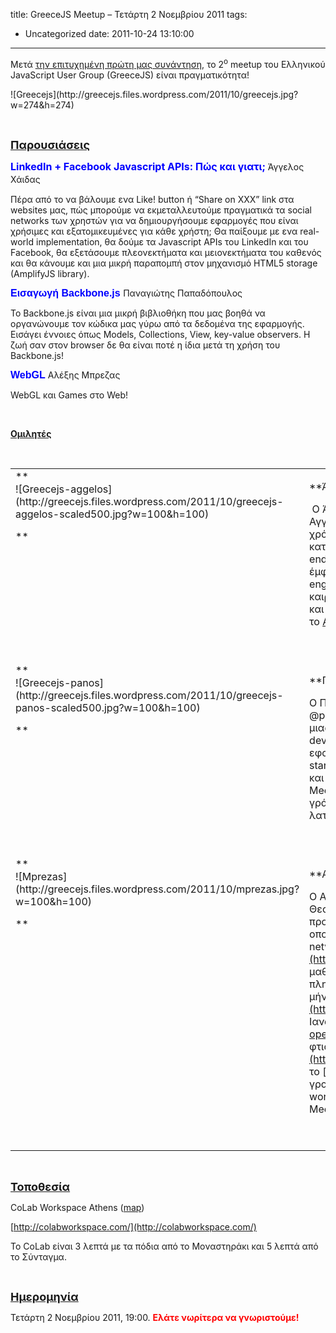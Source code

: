 title: GreeceJS Meetup – Τετάρτη 2 Νοεμβρίου 2011
tags:
  - Uncategorized
date: 2011-10-24 13:10:00
---

&Mu;&epsilon;&tau;ά [&tau;&eta;&nu; &epsilon;&pi;&iota;&tau;&upsilon;&chi;&eta;&mu;έ&nu;&eta; &pi;&rho;ώ&tau;&eta; &mu;&alpha;&sigmaf; &sigma;&upsilon;&nu;ά&nu;&tau;&eta;&sigma;&eta;](http://greecejs.org/greecejs-meetup),&nbsp;&tau;&omicron; 2<sup>&omicron;</sup>&nbsp;meetup &tau;&omicron;&upsilon; &Epsilon;&lambda;&lambda;&eta;&nu;&iota;&kappa;&omicron;ύ JavaScript User Group (GreeceJS) &epsilon;ί&nu;&alpha;&iota; &pi;&rho;&alpha;&gamma;&mu;&alpha;&tau;&iota;&kappa;ό&tau;&eta;&tau;&alpha;!

<div class='p_embed p_image_embed'>
![Greecejs](http://greecejs.files.wordpress.com/2011/10/greecejs.jpg?w=274&#038;h=274)
</div>

&nbsp;

<span style="font-size:large;">**<span style="text-decoration:underline;">&Pi;&alpha;&rho;&omicron;&upsilon;&sigma;&iota;ά&sigma;&epsilon;&iota;&sigmaf;</span>**</span>

<span style="font-size:medium;">**<span style="color:#0000ff;">LinkedIn + Facebook Javascript APIs: &Pi;ώ&sigmaf; &kappa;&alpha;&iota; &gamma;&iota;&alpha;&tau;&iota;;
</span>**</span>Ά&gamma;&gamma;&epsilon;&lambda;&omicron;&sigmaf; &Chi;ά&iota;&delta;&alpha;&sigmaf;<span style="font-size:medium;">**<span style="color:#0000ff;">&nbsp;</span>**</span>

&Pi;έ&rho;&alpha; &alpha;&pi;ό &tau;&omicron; &nu;&alpha; &beta;ά&lambda;&omicron;&upsilon;&mu;&epsilon; &epsilon;&nu;&alpha; Like! button ή &#8220;Share on XXX&#8221; link &sigma;&tau;&alpha; websites &mu;&alpha;&sigmaf;, &pi;ώ&sigmaf; &mu;&pi;&omicron;&rho;&omicron;ύ&mu;&epsilon; &nu;&alpha; &epsilon;&kappa;&mu;&epsilon;&tau;&alpha;&lambda;&lambda;&epsilon;&upsilon;&tau;&omicron;ύ&mu;&epsilon; &pi;&rho;&alpha;&gamma;&mu;&alpha;&tau;&iota;&kappa;ά &tau;&alpha; social networks &tau;&omega;&nu; &chi;&rho;&eta;&sigma;&tau;ώ&nu; &gamma;&iota;&alpha; &nu;&alpha; &delta;&eta;&mu;&iota;&omicron;&upsilon;&rho;&gamma;ή&sigma;&omicron;&upsilon;&mu;&epsilon; &epsilon;&phi;&alpha;&rho;&mu;&omicron;&gamma;έ&sigmaf; &pi;&omicron;&upsilon; &epsilon;ί&nu;&alpha;&iota; &chi;&rho;ή&sigma;&iota;&mu;&epsilon;&sigmaf; &kappa;&alpha;&iota;&nbsp;&epsilon;&xi;&alpha;&tau;&omicron;&mu;&iota;&kappa;&epsilon;&upsilon;&mu;έ&nu;&epsilon;&sigmaf;&nbsp;&gamma;&iota;&alpha; &kappa;ά&theta;&epsilon; &chi;&rho;ή&sigma;&tau;&eta;; &Theta;&alpha; &pi;&alpha;ί&xi;&omicron;&upsilon;&mu;&epsilon; &mu;&epsilon; &epsilon;&nu;&alpha; real-world implementation, &theta;&alpha; &delta;&omicron;ύ&mu;&epsilon; &tau;&alpha; Javascript APIs &tau;&omicron;&upsilon; LinkedIn &kappa;&alpha;&iota; &tau;&omicron;&upsilon; Facebook, &theta;&alpha; &epsilon;&xi;&epsilon;&tau;ά&sigma;&omicron;&upsilon;&mu;&epsilon; &pi;&lambda;&epsilon;&omicron;&nu;&epsilon;&kappa;&tau;ή&mu;&alpha;&tau;&alpha; &kappa;&alpha;&iota; &mu;&epsilon;&iota;&omicron;&nu;&epsilon;&kappa;&tau;ή&mu;&alpha;&tau;&alpha; &tau;&omicron;&upsilon; &kappa;&alpha;&theta;&epsilon;&nu;ό&sigmaf; &kappa;&alpha;&iota; &theta;&alpha; &kappa;ά&nu;&omicron;&upsilon;&mu;&epsilon; &kappa;&alpha;&iota; &mu;&iota;&alpha; &mu;&iota;&kappa;&rho;ή &pi;&alpha;&rho;&alpha;&pi;&omicron;&mu;&pi;ή &sigma;&tau;&omicron;&nu; &mu;&eta;&chi;&alpha;&nu;&iota;&sigma;&mu;ό HTML5 storage (AmplifyJS library).

**<span style="font-family:arial, sans-serif;font-size:medium;color:#0000ff;">&Epsilon;&iota;&sigma;&alpha;&gamma;&omega;&gamma;ή Backbone.js
</span>**&Pi;&alpha;&nu;&alpha;&gamma;&iota;ώ&tau;&eta;&sigmaf; &Pi;&alpha;&pi;&alpha;&delta;ό&pi;&omicron;&upsilon;&lambda;&omicron;&sigmaf;

&Tau;&omicron; Backbone.js &epsilon;ί&nu;&alpha;&iota; &mu;&iota;&alpha; &mu;&iota;&kappa;&rho;ή &beta;&iota;&beta;&lambda;&iota;&omicron;&theta;ή&kappa;&eta; &pi;&omicron;&upsilon; &mu;&alpha;&sigmaf; &beta;&omicron;&eta;&theta;ά &nu;&alpha; &omicron;&rho;&gamma;&alpha;&nu;ώ&nu;&omicron;&upsilon;&mu;&epsilon; &tau;&omicron;&nu; &kappa;ώ&delta;&iota;&kappa;&alpha; &mu;&alpha;&sigmaf; &gamma;ύ&rho;&omega; &alpha;&pi;ό &tau;&alpha; &delta;&epsilon;&delta;&omicron;&mu;έ&nu;&alpha; &tau;&eta;&sigmaf; &epsilon;&phi;&alpha;&rho;&mu;&omicron;&gamma;ή&sigmaf;. &Epsilon;&iota;&sigma;ά&gamma;&epsilon;&iota; έ&nu;&nu;&omicron;&iota;&epsilon;&sigmaf; ό&pi;&omega;&sigmaf; Models, Collections, View, key-value observers. &Eta; &zeta;&omega;ή &sigma;&alpha;&nu; &sigma;&tau;&omicron;&nu; browser &delta;&epsilon; &theta;&alpha; &epsilon;ί&nu;&alpha;&iota; &pi;&omicron;&tau;έ &eta; ί&delta;&iota;&alpha; &mu;&epsilon;&tau;ά &tau;&eta; &chi;&rho;ή&sigma;&eta; &tau;&omicron;&upsilon; Backbone.js!

**<span style="font-family:arial, sans-serif;font-size:medium;color:#0000ff;">WebGL
 </span>**&Alpha;&lambda;έ&xi;&eta;&sigmaf; &Mu;&pi;&rho;&epsilon;&zeta;&alpha;&sigmaf;

WebGL &kappa;&alpha;&iota; Games &sigma;&tau;&omicron; Web!

&nbsp;

**<span style="text-decoration:underline;">&Omicron;&mu;&iota;&lambda;&eta;&tau;έ&sigmaf;</span>**

&nbsp;

<table border="0" style="border:none;border-color:white;" width="100%">
<tr>
<td valign="top" width="120">**
<div class='p_embed p_image_embed'>
![Greecejs-aggelos](http://greecejs.files.wordpress.com/2011/10/greecejs-aggelos-scaled500.jpg?w=100&#038;h=100)
</div>

**</td>
<td valign="top">
<p>**Ά&gamma;&gamma;&epsilon;&lambda;&omicron;&sigmaf; &Chi;ά&iota;&delta;&alpha;&sigmaf;**

**&nbsp;**&Omicron; Ά&gamma;&gamma;&epsilon;&lambda;&omicron;&sigmaf; &xi;&epsilon;&kappa;ί&nu;&eta;&sigma;&epsilon; &tau;&eta;&nu; &kappa;&alpha;&rho;&iota;έ&rho;&alpha; &tau;&omicron;&upsilon; &sigma;&tau;&eta;&nu; &Alpha;&gamma;&gamma;&lambda;ί&alpha; &omega;&sigmaf; web designer &pi;&rho;&iota;&nu; &alpha;&pi;&omicron; 9 &chi;&rho;ό&nu;&iota;&alpha;,&nbsp;&epsilon;&xi;&epsilon;&lambda;ί&chi;&theta;&eta;&kappa;&epsilon; &sigma;&epsilon; PHP developer &alpha;&lambda;&lambda;&alpha; &kappa;&alpha;&tau;έ&lambda;&eta;&xi;&epsilon; &nu;&alpha; &epsilon;&iota;&delta;&iota;&kappa;&epsilon;ύ&epsilon;&tau;&alpha;&iota; &sigma;&epsilon;&nbsp;front end&nbsp;&tau;&epsilon;&chi;&nu;&omicron;&lambda;&omicron;&gamma;ί&epsilon;&sigmaf; (HTML, CSS, Javascript) &mu;&epsilon; έ&mu;&phi;&alpha;&sigma;&eta; &sigma;&tau;&omicron; user experience &kappa;&alpha;&iota; &tau;&omicron; search engine optimisation. &Sigma;&tau;&eta;&nu; &Epsilon;&lambda;&lambda;ά&delta;&alpha; έ&chi;&epsilon;&iota; &kappa;&alpha;&tau;&alpha; &kappa;&alpha;&iota;&rho;&omicron;ύ&sigmaf; &delta;&omicron;&upsilon;&lambda;έ&psi;&epsilon;&iota; &sigma;&epsilon; &delta;&iota;ά&phi;&omicron;&rho;&alpha; &mu;&epsilon;&gamma;ά&lambda;&alpha; sites &kappa;&alpha;&iota; &alpha;&upsilon;&tau;ή &tau;&eta;&nu; &pi;&epsilon;&rho;ί&omicron;&delta;&omicron; &epsilon;&rho;&gamma;ά&zeta;&epsilon;&tau;&alpha;&iota; &gamma;&iota;&alpha; &tau;&omicron;&nbsp;[Adzuna.co.uk](http://adzuna.co.uk/), έ&nu;&alpha; &Alpha;&gamma;&gamma;&lambda;&iota;&kappa;ό startup.

&nbsp;

</td>
</tr>
<tr>
<td valign="top">**
<div class='p_embed p_image_embed'>
![Greecejs-panos](http://greecejs.files.wordpress.com/2011/10/greecejs-panos-scaled500.jpg?w=100&#038;h=100)
</div>

**</td>
<td valign="top">
<p>**&Pi;&alpha;&nu;&alpha;&gamma;&iota;ώ&tau;&eta;&sigmaf; &Pi;&alpha;&pi;&alpha;&delta;ό&pi;&omicron;&upsilon;&lambda;&omicron;&sigmaf;**

O &Pi;&alpha;&nu;&alpha;&gamma;&iota;ώ&tau;&eta;&sigmaf; &Pi;&alpha;&pi;&alpha;&delta;ό&pi;&omicron;&upsilon;&lambda;&omicron;&sigmaf; &kappa;&alpha;&tau;ά &kappa;ό&sigma;&mu;&omicron; @panosjee &epsilon;ί&nu;&alpha;&iota; &sigma;&upsilon;&nu;&iota;&delta;&rho;&upsilon;&tau;ή&sigmaf; &tau;&omicron;&upsilon; BugSense, &mu;&iota;&alpha;&sigmaf; &upsilon;&pi;&eta;&rho;&epsilon;&sigma;ί&alpha;&sigmaf; &pi;&omicron;&upsilon; &beta;&omicron;&eta;&theta;ά &tau;&omicron;&upsilon;&sigmaf; mobile developers &nu;&alpha; &kappa;ά&nu;&omicron;&upsilon;&nu; &kappa;&alpha;&lambda;ύ&tau;&epsilon;&rho;&epsilon;&sigmaf; &tau;&iota;&sigmaf; &epsilon;&phi;&alpha;&rho;&mu;&omicron;&gamma;έ&sigmaf; &tau;&omicron;&upsilon;. &Epsilon;&chi;&epsilon;&iota; &epsilon;&rho;&gamma;&alpha;&sigma;&tau;&epsilon;ί &sigma;&epsilon; &pi;&omicron;&lambda;&lambda;ά startups, &upsilon;&pi;ή&rho;&xi;&epsilon; freelancer &kappa;&alpha;&iota; &epsilon;&rho;&epsilon;&upsilon;&nu;&eta;&tau;ή&sigmaf;. &Alpha;&nu; &kappa;&alpha;&iota; &alpha;&gamma;&alpha;&pi;ά &tau;&eta;&nu; Python &epsilon;&nu;ώ &xi;&epsilon;&kappa;ί&nu;&eta;&sigma;&epsilon; &tau;&alpha; Ruby Meetups &kappa;&alpha;&iota; &tau;&omicron; GTUG &pi;&omicron;ύ &kappa;&alpha;&iota; &pi;&omicron;ύ &pi;&rho;έ&pi;&epsilon;&iota; &nu;&alpha; &gamma;&rho;ά&psi;&epsilon;&iota; &kappa;&alpha;&iota; javascript &pi;&omicron;&upsilon; &kappa;&alpha;&mu;&iota;ά &phi;&omicron;&rho;ά &lambda;&alpha;&tau;&rho;&epsilon;ύ&epsilon;&iota; ά&lambda;&lambda;&epsilon;&sigmaf; &tau;&eta; &mu;&iota;&sigma;&epsilon;ί.

&nbsp;

</td>
</tr>
<tr>
<td valign="top">**
<div class='p_embed p_image_embed'>
![Mprezas](http://greecejs.files.wordpress.com/2011/10/mprezas.jpg?w=100&#038;h=100)
</div>

**</td>
<td valign="top">
<p>**&Alpha;&lambda;έ&xi;&eta;&sigmaf; &Mu;&pi;&rho;&epsilon;&zeta;&alpha;&sigmaf;**

O &Alpha;&lambda;έ&xi;&eta;&sigmaf; &epsilon;ί&nu;&alpha;&iota; 20 &chi;&rho;&omicron;&nu;ώ&nu; &alpha;&pi;ό &tau;&eta; &Theta;&epsilon;&sigma;&sigma;&alpha;&lambda;&omicron;&nu;ί&kappa;&eta;. Έ&chi;&epsilon;&iota; &phi;&tau;&iota;ά&xi;&epsilon;&iota; &mu;&iota;&alpha; &omicron;&mu;ά&delta;&alpha; &pi;&rho;&omicron;&gamma;&rho;&alpha;&mu;&mu;&alpha;&tau;&iota;&sigma;&mu;&omicron;ύ, &tau;&eta;&nu; [kamibu](http://kamibu.com), &alpha;&pi;ό &tau;&omicron; 2006 &eta; &omicron;&pi;&omicron;ί&alpha; &delta;&eta;&mu;&iota;&omicron;ύ&rho;&gamma;&eta;&sigma;&epsilon; &tau;&omicron; social network&nbsp;[http://zino.gr](http://zino.gr/)&nbsp;ό&sigma;&omicron; ή&tau;&alpha;&nu; &alpha;&kappa;ό&mu;&eta; &mu;&alpha;&theta;&eta;&tau;ή&sigmaf;. &Tau;&omicron; 2009 &mu;&pi;ή&kappa;&epsilon; &sigma;&tau;&eta;&nu; &sigma;&chi;&omicron;&lambda;ή &pi;&lambda;&eta;&rho;&omicron;&phi;&omicron;&rho;&iota;&kappa;ή&sigmaf; &tau;&omicron;&upsilon; &Alpha;&Pi;&Theta; &kappa;&alpha;&iota; &delta;&omicron;ύ&lambda;&epsilon;&psi;&epsilon; &gamma;&iota;&alpha; 6 &mu;ή&nu;&epsilon;&sigmaf; &sigma;&tau;&omicron; [http://socialwhale.com](http://socialwhale.com/)&nbsp;startup. &Tau;&omicron;&nu; &Iota;&alpha;&nu;&omicron;&upsilon;ά&rho;&iota;&omicron; &phi;έ&tau;&omicron;&sigmaf; &pi;ή&rho;&epsilon; &epsilon;&pi;έ&nu;&delta;&upsilon;&sigma;&eta; &alpha;&pi;ό &tau;&omicron; [openfund](http://theopenfund.com), έ&gamma;&iota;&nu;&epsilon; &eta; kamibu &epsilon;&pi;&iota;&chi;&epsilon;ί&rho;&eta;&sigma;&eta;, &kappa;&alpha;&iota; &phi;&tau;&iota;ά&chi;&nu;&epsilon;&iota; &tau;&omicron;&nbsp;[http://finalengine.com](http://finalengine.com/)&nbsp;&kappa;&alpha;&iota; &tau;&omicron;&nbsp;[http://xsteer.com](http://xsteer.com/). &Tau;&alpha; &gamma;&rho;&alpha;&phi;&epsilon;ί&alpha; &tau;&eta;&sigmaf; kamibu &epsilon;ί&nu;&alpha;&iota; &sigma;&tau;&omicron; Colab workspace ό&pi;&omicron;&upsilon; &gamma;ί&nu;&epsilon;&tau;&alpha;&iota; &kappa;&alpha;&iota; &eta; &omicron;&mu;&iota;&lambda;ί&alpha; &tau;&omicron;&upsilon; Meetup.

&nbsp;

</td>
</tr>
</table>

&nbsp;

**<span style="text-decoration:underline;"><span style="font-size:large;">&Tau;&omicron;&pi;&omicron;&theta;&epsilon;&sigma;ί&alpha;</span></span>**

CoLab Workspace Athens ([map](http://maps.google.com/maps?q=Petraki+28,+Syntagma,+Athens,+Greece&amp;hl=en&amp;sll=37.0625,-95.677068&amp;sspn=30.544155,65.390625&amp;vpsrc=0&amp;t=h&amp;z=16))

[http://colabworkspace.com/](http://colabworkspace.com/)

[](http://colabworkspace.com/)&Tau;&omicron; CoLab &epsilon;ί&nu;&alpha;&iota; 3 &lambda;&epsilon;&pi;&tau;ά &mu;&epsilon; &tau;&alpha; &pi;ό&delta;&iota;&alpha; &alpha;&pi;ό &tau;&omicron; &Mu;&omicron;&nu;&alpha;&sigma;&tau;&eta;&rho;ά&kappa;&iota; &kappa;&alpha;&iota; 5 &lambda;&epsilon;&pi;&tau;ά &alpha;&pi;ό &tau;&omicron; &Sigma;ύ&nu;&tau;&alpha;&gamma;&mu;&alpha;.&nbsp;

&nbsp;

<span style="font-size:large;">**<span style="text-decoration:underline;">&Eta;&mu;&epsilon;&rho;&omicron;&mu;&eta;&nu;ί&alpha;</span>**</span>

&Tau;&epsilon;&tau;ά&rho;&tau;&eta; 2 &Nu;&omicron;&epsilon;&mu;&beta;&rho;ί&omicron;&upsilon; 2011, 19:00\. **<span style="color:#ff0000;">&Epsilon;&lambda;ά&tau;&epsilon; &nu;&omega;&rho;ί&tau;&epsilon;&rho;&alpha; &nu;&alpha; &gamma;&nu;&omega;&rho;&iota;&sigma;&tau;&omicron;ύ&mu;&epsilon;!</span>**

&nbsp;
